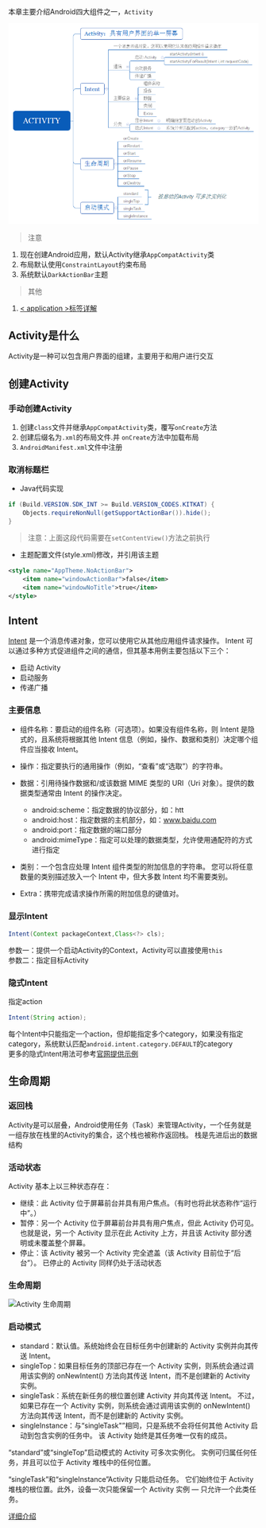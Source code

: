 本章主要介绍Android四大组件之一，`Activity`

![Activity](image/unit2-1.png)

>注意
1. 现在创建Android应用，默认Activity继承`AppCompatActivity`类
2. 布局默认使用`ConstraintLayout`约束布局
3. 系统默认`DarkActionBar`主题

>其他
1. [< application >标签详解](https://developer.android.google.cn/guide/topics/manifest/application-element.html?hl=zh-cn)

## Activity是什么
Activity是一种可以包含用户界面的组建，主要用于和用户进行交互

## 创建Activity
### 手动创建Activity
1. 创建`class`文件并继承`AppCompatActivity`类，覆写`onCreate`方法
2. 创建后缀名为`.xml`的布局文件.并 `onCreate`方法中加载布局
3. `AndroidManifest.xml`文件中注册

### 取消标题栏
* Java代码实现
```java
if (Build.VERSION.SDK_INT >= Build.VERSION_CODES.KITKAT) {
    Objects.requireNonNull(getSupportActionBar()).hide();
}
```
>注意：上面这段代码需要在`setContentView()`方法之前执行

* 主题配置文件(style.xml)修改，并引用该主题
```xml
<style name="AppTheme.NoActionBar">
    <item name="windowActionBar">false</item>
    <item name="windowNoTitle">true</item>
</style>
```
## Intent
[Intent](https://developer.android.google.cn/guide/components/intents-filters.html?hl=zh-cn) 是一个消息传递对象，您可以使用它从其他应用组件请求操作。
Intent 可以通过多种方式促进组件之间的通信，但其基本用例主要包括以下三个：
* 启动 Activity
* 启动服务
* 传递广播

### 主要信息
* 组件名称：要启动的组件名称（可选项）。如果没有组件名称，则 Intent 是隐式的，且系统将根据其他 Intent 信息（例如，操作、数据和类别）决定哪个组件应当接收 Intent。
* 操作：指定要执行的通用操作（例如，“查看”或“选取”）的字符串。
* 数据：引用待操作数据和/或该数据 MIME 类型的 URI（Uri 对象）。提供的数据类型通常由 Intent 的操作决定。

    * android:scheme：指定数据的协议部分，如：htt
    * android:host：指定数据的主机部分，如：www.baidu.com
    * android:port：指定数据的端口部分
    * android:mimeType：指定可以处理的数据类型，允许使用通配符的方式进行指定
* 类别：一个包含应处理 Intent 组件类型的附加信息的字符串。 您可以将任意数量的类别描述放入一个 Intent 中，但大多数 Intent 均不需要类别。
* Extra：携带完成请求操作所需的附加信息的键值对。

### 显示Intent
```java
Intent(Context packageContext,Class<?> cls);
```
参数一：提供一个启动Activity的Context，Activity可以直接使用`this`  
参数二：指定目标Activity

### 隐式Intent
指定action
```java
Intent(String action);
```
每个Intent中只能指定一个action，但却能指定多个category，如果没有指定category，系统默认匹配`android.intent.category.DEFAULT`的category  
更多的隐式Intent用法可参考[官网提供示例](https://developer.android.google.cn/guide/components/intents-filters.html?hl=zh-cn#Receiving)

## 生命周期

### 返回栈
Activity是可以层叠，Android使用任务（Task）来管理Activity，一个任务就是一组存放在栈里的Activity的集合，这个栈也被称作返回栈。
栈是先进后出的数据结构
### 活动状态
Activity 基本上以三种状态存在：
* 继续：此 Activity 位于屏幕前台并具有用户焦点。（有时也将此状态称作“运行中”。）
* 暂停：另一个 Activity 位于屏幕前台并具有用户焦点，但此 Activity 仍可见。也就是说，另一个 Activity 显示在此 Activity 上方，并且该 Activity 部分透明或未覆盖整个屏幕。
* 停止：该 Activity 被另一个 Activity 完全遮盖（该 Activity 目前位于“后台”）。 已停止的 Activity 同样仍处于活动状态

### 生命周期
![Activity 生命周期](https://developer.android.google.cn/images/activity_lifecycle.png?hl=zh-cn)

### 启动模式
* standard：默认值。系统始终会在目标任务中创建新的 Activity 实例并向其传送 Intent。
* singleTop：如果目标任务的顶部已存在一个 Activity 实例，则系统会通过调用该实例的 onNewIntent() 方法向其传送 Intent，而不是创建新的 Activity 实例。
* singleTask：系统在新任务的根位置创建 Activity 并向其传送 Intent。 不过，如果已存在一个 Activity 实例，则系统会通过调用该实例的 onNewIntent() 方法向其传送 Intent，而不是创建新的 Activity 实例。
* singleInstance：与“singleTask"”相同，只是系统不会将任何其他 Activity 启动到包含实例的任务中。 该 Activity 始终是其任务唯一仅有的成员。

“standard”或“singleTop”启动模式的 Activity 可多次实例化。 实例可归属任何任务，并且可以位于 Activity 堆栈中的任何位置。

“singleTask”和“singleInstance”Activity 只能启动任务。 它们始终位于 Activity 堆栈的根位置。此外，设备一次只能保留一个 Activity 实例 — 只允许一个此类任务。

[详细介绍](https://developer.android.google.cn/guide/topics/manifest/activity-element.html?hl=zh-cn#lmode)